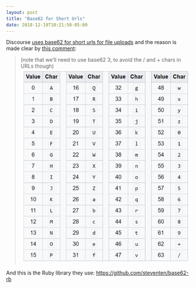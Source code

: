 ```yaml
---
layout: post
title: "Base62 for Short Urls"
date: 2018-12-19T10:21:50-05:00
---
```


Discourse [uses base62 for short urls for file uploads](https://meta.discourse.org/t/quick-image-resizing-and-markdown-image-dimensions/66812/30) and the reason is made clear by [this comment](https://meta.discourse.org/t/quick-image-resizing-and-markdown-image-dimensions/66812/30):

>(note that we’ll need to use base62 3, to avoid the / and + chars in URLs though)
>![Base64's last two chars are / and +](/assets/base64.png)

And this is the Ruby library they use: https://github.com/steventen/base62-rb